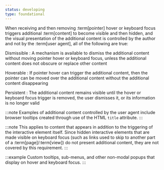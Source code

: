 ```yaml
---
status: developing
type: foundational
---
```


When receiving and then removing :term[pointer] hover or keyboard focus triggers additional :term[content] to become visible and then hidden, and the visual presentation of the additional content is controlled by the author and not by the :term[user agent], all of the following are true:

Dismissible
:  A mechanism is available to dismiss the additional content without moving pointer hover or keyboard focus, unless the additional content does not obscure or replace other content

Hoverable
: If pointer hover can trigger the additional content, then the pointer can be moved over the additional content without the additional content disappearing

Persistent
: The additional content remains visible until the hover or keyboard focus trigger is removed, the user dismisses it, or its information is no longer valid

:::note
Examples of additional content controlled by the user agent include browser tooltips created through use of the HTML <code class="language-html">title</code> attribute.
:::

:::note
This applies to content that appears in addition to the triggering of the interactive element itself. Since hidden interactive elements that are made visible on keyboard focus (such as links used to skip to another part of a :term[page]/:term[view]) do not present additional content, they are not covered by this requirement.
:::

:::example
Custom tooltips, sub-menus, and other non-modal popups that display on hover and keyboard focus.
:::
